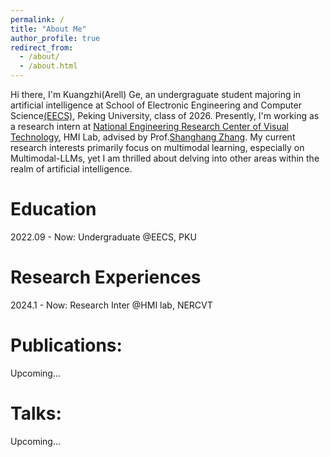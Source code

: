 ```yaml
---
permalink: /
title: "About Me"
author_profile: true
redirect_from: 
  - /about/
  - /about.html
---
```

Hi there, I'm Kuangzhi(Arell) Ge, an undergraguate student majoring in artificial intelligence at School of Electronic Engineering and Computer Science[(EECS)](https://eecs.pku.edu.cn/), Peking University, class of 2026. Presently, I'm working as a research intern at [National Engineering Research Center of Visual Technology](https://idm.pku.edu.cn/), HMI Lab, advised by Prof.[Shanghang Zhang](https://www.shanghangzhang.com/). My current research interests primarily focus on multimodal learning, especially on Multimodal-LLMs, yet I am thrilled about delving into other areas within the realm of artificial intelligence.

# Education 
2022.09 - Now: Undergraduate @EECS, PKU

# Research Experiences
2024.1 - Now: Research Inter @HMI lab, NERCVT

# Publications:
Upcoming...

# Talks:
Upcoming...

<script type="text/javascript" src="//rf.revolvermaps.com/0/0/6.js?i=54e0ojatafc&amp;m=7&amp;c=e63100&amp;cr1=ffffff&amp;f=arial&amp;l=0&amp;bv=90&amp;lx=-420&amp;ly=420&amp;hi=20&amp;he=7&amp;hc=a8ddff&amp;rs=80" async="async"></script>
